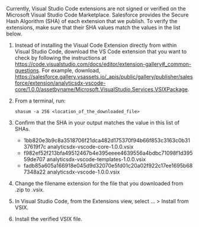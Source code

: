 Currently, Visual Studio Code extensions are not signed or verified on the
Microsoft Visual Studio Code Marketplace. Salesforce provides the Secure Hash
Algorithm (SHA) of each extension that we publish. To verify the extensions,
make sure that their SHA values match the values in the list below.

1. Instead of installing the Visual Code Extension directly from within Visual
   Studio Code, download the VS Code extension that you want to check by
   following the instructions at
   https://code.visualstudio.com/docs/editor/extension-gallery#_common-questions.
   For example, download,
   https://salesforce.gallery.vsassets.io/_apis/public/gallery/publisher/salesforce/extension/analyticsdx-vscode-core/1.0.0/assetbyname/Microsoft.VisualStudio.Services.VSIXPackage.

2. From a terminal, run:

    `shasum -a 256 <location_of_the_downloaded_file>`

3. Confirm that the SHA in your output matches the value in this list of SHAs.

   - 1bb820e3b9c8a3518706f21dca482d175370f94b66f853c3163c0b3137619f7c  analyticsdx-vscode-core-1.0.0.vsix
   - f982ef52f213bfa49512467b4e395eeee4639556a4bdbc71098f1d39559de707  analyticsdx-vscode-templates-1.0.0.vsix
   - fadb85a605a166918e045d9d32070e5fd01c20a02f922c17ee1695b687348a22  analyticsdx-vscode-1.0.0.vsix


4. Change the filename extension for the file that you downloaded from .zip to
.vsix.

5. In Visual Studio Code, from the Extensions view, select ... > Install from
VSIX.

6. Install the verified VSIX file.

